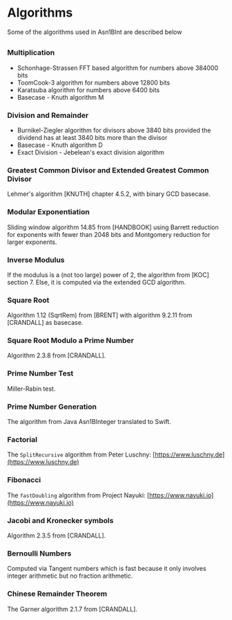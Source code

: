 # Algorithms

Some of the algorithms used in Asn1BInt are described below

## 

### Multiplication
* Schonhage-Strassen FFT based algorithm for numbers above 384000 bits
* ToomCook-3 algorithm for numbers above 12800 bits
* Karatsuba algorithm for numbers above 6400 bits
* Basecase - Knuth algorithm M

### Division and Remainder
* Burnikel-Ziegler algorithm for divisors above 3840 bits provided the dividend has at least 3840 bits more than the divisor
* Basecase - Knuth algorithm D
* Exact Division - Jebelean's exact division algorithm

### Greatest Common Divisor and Extended Greatest Common Divisor
Lehmer's algorithm [KNUTH] chapter 4.5.2, with binary GCD basecase.

### Modular Exponentiation
Sliding window algorithm 14.85 from [HANDBOOK] using Barrett reduction for exponents with fewer than 2048 bits
and Montgomery reduction for larger exponents.

### Inverse Modulus
If the modulus is a (not too large) power of 2, the algorithm from [KOC] section 7.
Else, it is computed via the extended GCD algorithm.

### Square Root
Algorithm 1.12 (SqrtRem) from [BRENT] with algorithm 9.2.11 from [CRANDALL] as basecase.

### Square Root Modulo a Prime Number
Algorithm 2.3.8 from [CRANDALL].

### Prime Number Test
Miller-Rabin test.

### Prime Number Generation
The algorithm from Java Asn1BInteger translated to Swift.

### Factorial
The `SplitRecursive` algorithm from Peter Luschny: [https://www.luschny.de](https://www.luschny.de)

### Fibonacci
The `fastDoubling` algorithm from Project Nayuki: [https://www.nayuki.io](https://www.nayuki.io)

### Jacobi and Kronecker symbols
Algorithm 2.3.5 from [CRANDALL].

### Bernoulli Numbers
Computed via Tangent numbers which is fast because it only involves integer arithmetic
but no fraction arithmetic.

### Chinese Remainder Theorem
The Garner algorithm 2.1.7 from [CRANDALL].
